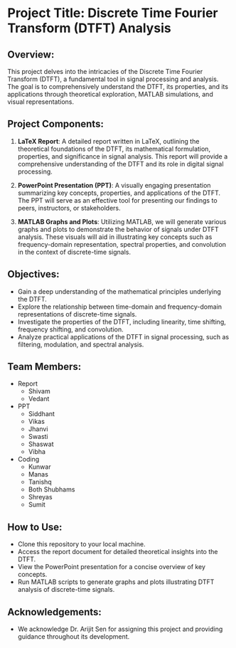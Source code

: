 # Project Title: Discrete Time Fourier Transform (DTFT) Analysis

## Overview:
This project delves into the intricacies of the Discrete Time Fourier Transform (DTFT), a fundamental tool in signal processing and analysis. The goal is to comprehensively understand the DTFT, its properties, and its applications through theoretical exploration, MATLAB simulations, and visual representations.

## Project Components:
1. **LaTeX Report**: A detailed report written in LaTeX, outlining the theoretical foundations of the DTFT, its mathematical formulation, properties, and significance in signal analysis. This report will provide a comprehensive understanding of the DTFT and its role in digital signal processing.

2. **PowerPoint Presentation (PPT)**: A visually engaging presentation summarizing key concepts, properties, and applications of the DTFT. The PPT will serve as an effective tool for presenting our findings to peers, instructors, or stakeholders.

3. **MATLAB Graphs and Plots**: Utilizing MATLAB, we will generate various graphs and plots to demonstrate the behavior of signals under DTFT analysis. These visuals will aid in illustrating key concepts such as frequency-domain representation, spectral properties, and convolution in the context of discrete-time signals.

## Objectives:
- Gain a deep understanding of the mathematical principles underlying the DTFT.
- Explore the relationship between time-domain and frequency-domain representations of discrete-time signals.
- Investigate the properties of the DTFT, including linearity, time shifting, frequency shifting, and convolution.
- Analyze practical applications of the DTFT in signal processing, such as filtering, modulation, and spectral analysis.

## Team Members:
- Report
    - Shivam
    - Vedant
- PPT
    - Siddhant
    - Vikas
    - Jhanvi
    - Swasti
    - Shaswat
    - Vibha
- Coding
    - Kunwar
    - Manas
    - Tanishq
    - Both Shubhams
    - Shreyas
    - Sumit 


## How to Use:
- Clone this repository to your local machine.
- Access the report document for detailed theoretical insights into the DTFT.
- View the PowerPoint presentation for a concise overview of key concepts.
- Run MATLAB scripts to generate graphs and plots illustrating DTFT analysis of discrete-time signals.

## Acknowledgements:
- We acknowledge Dr. Arijit Sen for assigning this project and providing guidance throughout its development.

